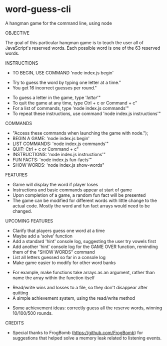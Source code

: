 # word-guess-cli
A hangman game for the command line, using node

OBJECTIVE

The goal of this particular hangman game is to teach the user all of JavaScript's reserved words. Each possible word is one of the 63 reserved words. 

INSTRUCTIONS

* TO BEGIN, USE COMMAND 'node index.js begin'
- Try to guess the word by typing one letter at a time."
- You get 16 incorrect guesses per round."
* To guess a letter in the game, type '*letter*'"
* To quit the game at any time, type Ctrl + c or Command + c"
* For a list of commands, type 'node index.js commands'"
* To repeat these instructions, use command 'node index.js instructions'"

COMMANDS

* "Access these commands when launching the game with node.");
* BEGIN A GAME: 'node index.js begin'
* LIST COMMANDS: 'node index.js commands'"
* QUIT: Ctrl + c or Command + c"
* INSTRUCTIONS: 'node index.js instructions'"
* FUN FACTS: 'node index.js fun-facts'"
* SHOW WORDS: 'node index.js show-words"

FEATURES
- Game will display the word if player loses
- Instructions and basic commands appear at start of game
- Upon completion of a game, a random fun fact will be presented
- The game can be modified for different words with little change to the actual code. Mostly the word and fun fact arrays would need to be changed.

UPCOMING FEATURES
* Clarify that players guess one word at a time
* Maybe add a 'solve' function
* Add a standard 'hint' console log, suggesting the user try vowels first
* Add another 'hint' console log for the GAME OVER function, reminding them of the "SHOW WORDS" command 
* List all letters guessed so far in a console log
* Make game easier to modify for other word banks
- For example, make functions take arrays as an argument, rather than name the array within the function itself
* Read/write wins and losses to a file, so they don't disappear after quitting
* A simple achievement system, using the read/write method
- Some achievement ideas: correctly guess all the reserve words, winning 10/100/500 rounds.

CREDITS

* Special thanks to FrogBomb (https://github.com/FrogBomb) for suggestions that helped solve a memory leak related to listening events. 